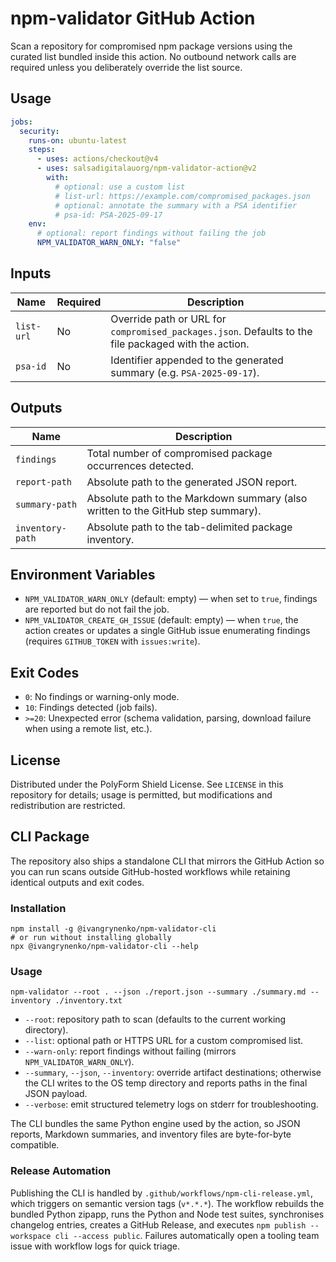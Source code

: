 # npm-validator GitHub Action

Scan a repository for compromised npm package versions using the curated list bundled inside this action. No outbound network calls are required unless you deliberately override the list source.

## Usage

```yaml
jobs:
  security:
    runs-on: ubuntu-latest
    steps:
      - uses: actions/checkout@v4
      - uses: salsadigitalauorg/npm-validator-action@v2
        with:
          # optional: use a custom list
          # list-url: https://example.com/compromised_packages.json
          # optional: annotate the summary with a PSA identifier
          # psa-id: PSA-2025-09-17
    env:
      # optional: report findings without failing the job
      NPM_VALIDATOR_WARN_ONLY: "false"
```

## Inputs

| Name | Required | Description |
| --- | --- | --- |
| `list-url` | No | Override path or URL for `compromised_packages.json`. Defaults to the file packaged with the action. |
| `psa-id` | No | Identifier appended to the generated summary (e.g. `PSA-2025-09-17`). |

## Outputs

| Name | Description |
| --- | --- |
| `findings` | Total number of compromised package occurrences detected. |
| `report-path` | Absolute path to the generated JSON report. |
| `summary-path` | Absolute path to the Markdown summary (also written to the GitHub step summary). |
| `inventory-path` | Absolute path to the tab-delimited package inventory. |

## Environment Variables

- `NPM_VALIDATOR_WARN_ONLY` (default: empty) — when set to `true`, findings are reported but do not fail the job.
- `NPM_VALIDATOR_CREATE_GH_ISSUE` (default: empty) — when `true`, the action creates or updates a single GitHub issue enumerating findings (requires `GITHUB_TOKEN` with `issues:write`).

## Exit Codes

- `0`: No findings or warning-only mode.
- `10`: Findings detected (job fails).
- `>=20`: Unexpected error (schema validation, parsing, download failure when using a remote list, etc.).

## License

Distributed under the PolyForm Shield License. See `LICENSE` in this repository for details; usage is permitted, but modifications and redistribution are restricted.

## CLI Package

The repository also ships a standalone CLI that mirrors the GitHub Action so you can run scans
outside GitHub-hosted workflows while retaining identical outputs and exit codes.

### Installation

```
npm install -g @ivangrynenko/npm-validator-cli
# or run without installing globally
npx @ivangrynenko/npm-validator-cli --help
```

### Usage

```
npm-validator --root . --json ./report.json --summary ./summary.md --inventory ./inventory.txt
```

- `--root`: repository path to scan (defaults to the current working directory).
- `--list`: optional path or HTTPS URL for a custom compromised list.
- `--warn-only`: report findings without failing (mirrors `NPM_VALIDATOR_WARN_ONLY`).
- `--summary`, `--json`, `--inventory`: override artifact destinations; otherwise the CLI writes to
  the OS temp directory and reports paths in the final JSON payload.
- `--verbose`: emit structured telemetry logs on stderr for troubleshooting.

The CLI bundles the same Python engine used by the action, so JSON reports, Markdown summaries, and
inventory files are byte-for-byte compatible.

### Release Automation

Publishing the CLI is handled by `.github/workflows/npm-cli-release.yml`, which triggers on
semantic version tags (`v*.*.*`). The workflow rebuilds the bundled Python zipapp, runs the Python
and Node test suites, synchronises changelog entries, creates a GitHub Release, and executes
`npm publish --workspace cli --access public`. Failures automatically open a tooling team issue with
workflow logs for quick triage.
